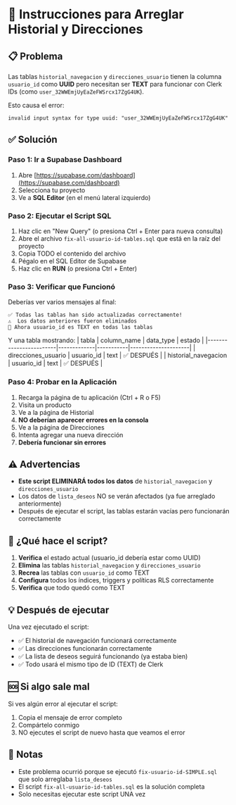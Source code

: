 # 🔧 Instrucciones para Arreglar Historial y Direcciones

## 📋 Problema
Las tablas `historial_navegacion` y `direcciones_usuario` tienen la columna `usuario_id` como **UUID** pero necesitan ser **TEXT** para funcionar con Clerk IDs (como `user_32WWEmjUyEaZeFWSrcx17ZgG4UK`).

Esto causa el error:
```
invalid input syntax for type uuid: "user_32WWEmjUyEaZeFWSrcx17ZgG4UK"
```

## ✅ Solución

### Paso 1: Ir a Supabase Dashboard
1. Abre [https://supabase.com/dashboard](https://supabase.com/dashboard)
2. Selecciona tu proyecto
3. Ve a **SQL Editor** (en el menú lateral izquierdo)

### Paso 2: Ejecutar el Script SQL
1. Haz clic en "New Query" (o presiona Ctrl + Enter para nueva consulta)
2. Abre el archivo `fix-all-usuario-id-tables.sql` que está en la raíz del proyecto
3. Copia TODO el contenido del archivo
4. Pégalo en el SQL Editor de Supabase
5. Haz clic en **RUN** (o presiona Ctrl + Enter)

### Paso 3: Verificar que Funcionó
Deberías ver varios mensajes al final:
```
✅ Todas las tablas han sido actualizadas correctamente!
⚠️  Los datos anteriores fueron eliminados
🎯 Ahora usuario_id es TEXT en todas las tablas
```

Y una tabla mostrando:
| tabla                  | column_name | data_type | estado              |
|------------------------|-------------|-----------|---------------------|
| direcciones_usuario    | usuario_id  | text      | ✅ DESPUÉS         |
| historial_navegacion   | usuario_id  | text      | ✅ DESPUÉS         |

### Paso 4: Probar en la Aplicación
1. Recarga la página de tu aplicación (Ctrl + R o F5)
2. Visita un producto
3. Ve a la página de Historial
4. **NO deberían aparecer errores en la consola**
5. Ve a la página de Direcciones
6. Intenta agregar una nueva dirección
7. **Debería funcionar sin errores**

## ⚠️ Advertencias

- **Este script ELIMINARÁ todos los datos** de `historial_navegacion` y `direcciones_usuario`
- Los datos de `lista_deseos` NO se verán afectados (ya fue arreglado anteriormente)
- Después de ejecutar el script, las tablas estarán vacías pero funcionarán correctamente

## 🎯 ¿Qué hace el script?

1. **Verifica** el estado actual (usuario_id debería estar como UUID)
2. **Elimina** las tablas `historial_navegacion` y `direcciones_usuario`
3. **Recrea** las tablas con `usuario_id` como TEXT
4. **Configura** todos los índices, triggers y políticas RLS correctamente
5. **Verifica** que todo quedó como TEXT

## 💡 Después de ejecutar

Una vez ejecutado el script:
- ✅ El historial de navegación funcionará correctamente
- ✅ Las direcciones funcionarán correctamente
- ✅ La lista de deseos seguirá funcionando (ya estaba bien)
- ✅ Todo usará el mismo tipo de ID (TEXT) de Clerk

## 🆘 Si algo sale mal

Si ves algún error al ejecutar el script:
1. Copia el mensaje de error completo
2. Compártelo conmigo
3. NO ejecutes el script de nuevo hasta que veamos el error

## 📝 Notas

- Este problema ocurrió porque se ejecutó `fix-usuario-id-SIMPLE.sql` que solo arreglaba `lista_deseos`
- El script `fix-all-usuario-id-tables.sql` es la solución completa
- Solo necesitas ejecutar este script UNA vez
